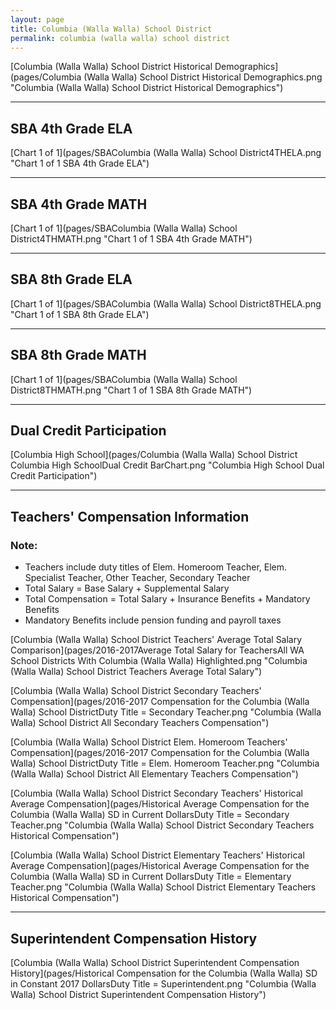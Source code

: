```yaml
---
layout: page
title: Columbia (Walla Walla) School District
permalink: columbia (walla walla) school district
---
```



[Columbia (Walla Walla) School District Historical Demographics](pages/Columbia (Walla Walla) School District Historical Demographics.png "Columbia (Walla Walla) School District Historical Demographics")

___

## SBA 4th Grade ELA

[Chart 1 of 1](pages/SBAColumbia (Walla Walla) School District4THELA.png "Chart 1 of 1 SBA 4th Grade ELA")


___

## SBA 4th Grade MATH

[Chart 1 of 1](pages/SBAColumbia (Walla Walla) School District4THMATH.png "Chart 1 of 1 SBA 4th Grade MATH")


___

## SBA 8th Grade ELA

[Chart 1 of 1](pages/SBAColumbia (Walla Walla) School District8THELA.png "Chart 1 of 1 SBA 8th Grade ELA")


___

## SBA 8th Grade MATH

[Chart 1 of 1](pages/SBAColumbia (Walla Walla) School District8THMATH.png "Chart 1 of 1 SBA 8th Grade MATH")


___

## Dual Credit Participation

[Columbia High School](pages/Columbia (Walla Walla) School District Columbia High SchoolDual Credit BarChart.png "Columbia High School Dual Credit Participation")


___

## Teachers' Compensation Information
### Note:
- Teachers include duty titles of Elem. Homeroom Teacher, Elem. Specialist Teacher, Other Teacher, Secondary Teacher
- Total Salary = Base Salary + Supplemental Salary
- Total Compensation = Total Salary + Insurance Benefits + Mandatory Benefits
- Mandatory Benefits include pension funding and payroll taxes

[Columbia (Walla Walla) School District Teachers' Average Total Salary Comparison](pages/2016-2017Average Total Salary for TeachersAll WA School Districts With Columbia (Walla Walla) Highlighted.png "Columbia (Walla Walla) School District Teachers Average Total Salary")

[Columbia (Walla Walla) School District Secondary Teachers' Compensation](pages/2016-2017 Compensation for the Columbia (Walla Walla) School DistrictDuty Title = Secondary Teacher.png "Columbia (Walla Walla) School District All Secondary Teachers Compensation")

[Columbia (Walla Walla) School District Elem. Homeroom Teachers' Compensation](pages/2016-2017 Compensation for the Columbia (Walla Walla) School DistrictDuty Title = Elem. Homeroom Teacher.png "Columbia (Walla Walla) School District All Elementary Teachers Compensation")

[Columbia (Walla Walla) School District Secondary Teachers' Historical Average Compensation](pages/Historical Average Compensation for the Columbia (Walla Walla) SD in Current DollarsDuty Title = Secondary Teacher.png "Columbia (Walla Walla) School District Secondary Teachers Historical Compensation")

[Columbia (Walla Walla) School District Elementary Teachers' Historical Average Compensation](pages/Historical Average Compensation for the Columbia (Walla Walla) SD in Current DollarsDuty Title = Elementary Teacher.png "Columbia (Walla Walla) School District Elementary Teachers Historical Compensation")


___

## Superintendent Compensation History

[Columbia (Walla Walla) School District Superintendent Compensation History](pages/Historical Compensation for the Columbia (Walla Walla) SD in Constant 2017 DollarsDuty Title = Superintendent.png "Columbia (Walla Walla) School District Superintendent Compensation History")

